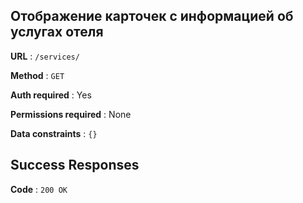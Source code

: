 ## Отображение карточек с информацией об услугах отеля

**URL** : `/services/`

**Method** : `GET`

**Auth required** : Yes

**Permissions required** : None

**Data constraints** : `{}`

## Success Responses

**Code** : `200 OK`
